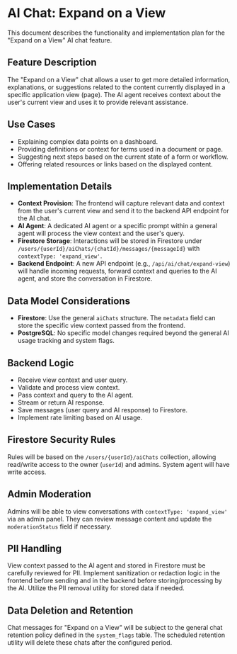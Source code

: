 # AI Chat: Expand on a View

This document describes the functionality and implementation plan for the "Expand on a View" AI chat feature.

## Feature Description

The "Expand on a View" chat allows a user to get more detailed information, explanations, or suggestions related to the content currently displayed in a specific application view (page). The AI agent receives context about the user's current view and uses it to provide relevant assistance.

## Use Cases

- Explaining complex data points on a dashboard.
- Providing definitions or context for terms used in a document or page.
- Suggesting next steps based on the current state of a form or workflow.
- Offering related resources or links based on the displayed content.

## Implementation Details

- **Context Provision**: The frontend will capture relevant data and context from the user's current view and send it to the backend API endpoint for the AI chat.
- **AI Agent**: A dedicated AI agent or a specific prompt within a general agent will process the view context and the user's query.
- **Firestore Storage**: Interactions will be stored in Firestore under `/users/{userId}/aiChats/{chatId}/messages/{messageId}` with `contextType: 'expand_view'`.
- **Backend Endpoint**: A new API endpoint (e.g., `/api/ai/chat/expand-view`) will handle incoming requests, forward context and queries to the AI agent, and store the conversation in Firestore.

## Data Model Considerations

- **Firestore**: Use the general `aiChats` structure. The `metadata` field can store the specific view context passed from the frontend.
- **PostgreSQL**: No specific model changes required beyond the general AI usage tracking and system flags.

## Backend Logic

- Receive view context and user query.
- Validate and process view context.
- Pass context and query to the AI agent.
- Stream or return AI response.
- Save messages (user query and AI response) to Firestore.
- Implement rate limiting based on AI usage.

## Firestore Security Rules

Rules will be based on the `/users/{userId}/aiChats` collection, allowing read/write access to the owner (`userId`) and admins. System agent will have write access.

## Admin Moderation

Admins will be able to view conversations with `contextType: 'expand_view'` via an admin panel. They can review message content and update the `moderationStatus` field if necessary.

## PII Handling

View context passed to the AI agent and stored in Firestore must be carefully reviewed for PII. Implement sanitization or redaction logic in the frontend before sending and in the backend before storing/processing by the AI. Utilize the PII removal utility for stored data if needed.

## Data Deletion and Retention

Chat messages for "Expand on a View" will be subject to the general chat retention policy defined in the `system_flags` table. The scheduled retention utility will delete these chats after the configured period. 